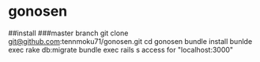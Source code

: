 # gonosen

##install
###master branch
git clone git@github.com:tennmoku71/gonosen.git
cd gonosen
bundle install
bunlde exec rake db:migrate
bundle exec rails s
access for "localhost:3000"